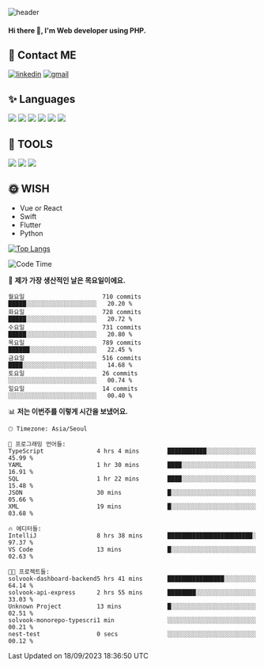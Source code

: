 ![header](https://capsule-render.vercel.app/api?type=waving&color=auto&height=300&section=header&text=Elin&fontSize=90&animation=twinkling)

#### Hi there 👋, I'm <b>Web developer</b> using PHP. ####

<!--
- 🔭 I’m currently working on Uniwill
- 🌱 I’m currently learning Vue or React or Python.
-->

<!---#### I am PHP developer --->

## 💌 Contact ME ###
[<img src='https://img.shields.io/badge/-EunjiKo-%230A66C2?style=flat-square&logo=LinkedIn&logoColor=white' alt='linkedin'>](https://www.linkedin.com/in/https://www.linkedin.com/in/eunji-ko-00a907164//)  [<img src='https://img.shields.io/badge/-einee214%40gmail.com-%23EA4335?style=flat-square&logo=Gmail&logoColor=white' alt='gmail'>](einee214@gmail.com)  


## ✨ Languages
<img src='https://img.shields.io/badge/-PHP-%23777BB4?style=for-the-badge&logo=PHP&logoColor=white'> <img src='https://img.shields.io/badge/-Laravel-%23FF2D20?style=for-the-badge&logo=Laravel&logoColor=white'> <img src='https://img.shields.io/badge/Jquery-%230769AD?style=for-the-badge&logo=Jquery&logoColor=white'> <img src='https://img.shields.io/badge/CSS3-%231572B6?style=for-the-badge&logo=CSS3&logoColor=white'> <img src='https://img.shields.io/badge/Bootstrap-%237952B3?style=for-the-badge&logo=Bootstrap&logoColor=white' > <img src='https://img.shields.io/badge/MySQL-%234479A1?style=for-the-badge&logo=MySQL&logoColor=white' >

## 🌷 TOOLS
<img src='https://img.shields.io/badge/PHPSTORM-%23000000?style=for-the-badge&logo=PhpStorm&logoColor=white' > <img src='https://img.shields.io/badge/GitLab-%23FCA121?style=for-the-badge&logo=GitLab&logoColor=white' > <img src='https://img.shields.io/badge/GitHub-%23181717?style=for-the-badge&logo=GitHub&logoColor=white'>


## 🌞 WISH
- Vue or React
- Swift
- Flutter
- Python


[![Top Langs](https://github-readme-stats.vercel.app/api/top-langs/?username=ein214&layout=compact)](https://github.com/anuraghazra/github-readme-stats)

<!--START_SECTION:waka-->
![Code Time](http://img.shields.io/badge/Code%20Time-2%2C913%20hrs%2030%20mins-blue)

📅 **제가 가장 생산적인 날은 목요일이에요.** 

```text
월요일                      710 commits         █████░░░░░░░░░░░░░░░░░░░░   20.20 % 
화요일                      728 commits         █████░░░░░░░░░░░░░░░░░░░░   20.72 % 
수요일                      731 commits         █████░░░░░░░░░░░░░░░░░░░░   20.80 % 
목요일                      789 commits         ██████░░░░░░░░░░░░░░░░░░░   22.45 % 
금요일                      516 commits         ████░░░░░░░░░░░░░░░░░░░░░   14.68 % 
토요일                      26 commits          ░░░░░░░░░░░░░░░░░░░░░░░░░   00.74 % 
일요일                      14 commits          ░░░░░░░░░░░░░░░░░░░░░░░░░   00.40 % 
```


📊 **저는 이번주를 이렇게 시간을 보냈어요.** 

```text
🕑︎ Timezone: Asia/Seoul

💬 프로그래밍 언어들: 
TypeScript               4 hrs 4 mins        ███████████░░░░░░░░░░░░░░   45.99 % 
YAML                     1 hr 30 mins        ████░░░░░░░░░░░░░░░░░░░░░   16.91 % 
SQL                      1 hr 22 mins        ████░░░░░░░░░░░░░░░░░░░░░   15.48 % 
JSON                     30 mins             █░░░░░░░░░░░░░░░░░░░░░░░░   05.66 % 
XML                      19 mins             █░░░░░░░░░░░░░░░░░░░░░░░░   03.68 % 

🔥 에디터들: 
IntelliJ                 8 hrs 38 mins       ████████████████████████░   97.37 % 
VS Code                  13 mins             █░░░░░░░░░░░░░░░░░░░░░░░░   02.63 % 

🐱‍💻 프로젝트들: 
solvook-dashboard-backend5 hrs 41 mins       ████████████████░░░░░░░░░   64.14 % 
solvook-api-express      2 hrs 55 mins       ████████░░░░░░░░░░░░░░░░░   33.03 % 
Unknown Project          13 mins             █░░░░░░░░░░░░░░░░░░░░░░░░   02.51 % 
solvook-monorepo-typescri1 min               ░░░░░░░░░░░░░░░░░░░░░░░░░   00.21 % 
nest-test                0 secs              ░░░░░░░░░░░░░░░░░░░░░░░░░   00.12 % 
```


 Last Updated on 18/09/2023 18:36:50 UTC
<!--END_SECTION:waka-->

<!---![GitHub stats](https://github-readme-stats.vercel.app/api?username=ein214&show_icons=true&theme=dracula)  --->



